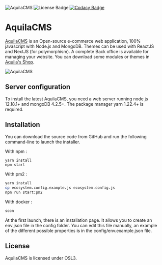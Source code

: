 ![AquilaCMS](https://www.aquila-cms.com/medias/AquilaCMS.png)
![License Badge](https://img.shields.io/badge/license-OSL3.0-success.svg)
[![Codacy Badge](https://app.codacy.com/project/badge/Grade/667b93cac0264970bec4e656628e82b3)](https://www.codacy.com/manual/AquilaCMS/AquilaCMS?utm_source=github.com&amp;utm_medium=referral&amp;utm_content=AquilaCMS/AquilaCMS&amp;utm_campaign=Badge_Grade)

# AquilaCMS

[AquilaCMS](https://www.aquila-cms.com) is an Open-source e-commerce web application, 100% javascript with Node.js and MongoDB. Themes can be used with ReactJS and NextJS (for polymorphism). A complete Back office is available for managing your website. You can download some modules or themes in [Aquila's Shop](https://www.aquila-cms.com).

![AquilaCMS](https://www.aquila-cms.com/medias/aquilacms_pres.gif)

## Server configuration

To install the latest AquilaCMS, you need a web server running node.js 12.18.1+ and mongoDB 4.2.5+.
The package manager yarn 1.22.4+ is required.


## Installation

You can download the source code from GitHub and run the following command-line to launch the installer.

With npm :
```bash
yarn install
npm start
```

With pm2 :
```bash
yarn install
cp ecosystem.config.example.js ecosystem.config.js
npm run start:pm2
```

With docker :
```bash
soon
```

At the first launch, there is an installation page. It allows you to create an env.json file in the config folder.
You can edit this file manually, an example of the different possible properties is in the config/env.example.json file.


## License
AquilaCMS is licensed under OSL3.